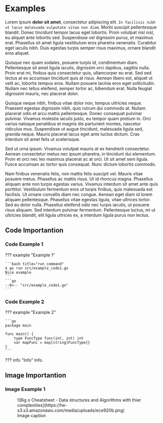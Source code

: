 # Examples

Lorem ipsum **dolor sit amet**, consectetur adipiscing elit. `In facilisis nibh ut lacus malesuada vulputate vitae non diam`. Morbi suscipit pellentesque blandit. Donec tincidunt tempor lacus eget lobortis. Proin volutpat nisl nisl, eu aliquet ante lobortis sed. Suspendisse vel dignissim purus, et maximus erat. Phasellus sit amet ligula vestibulum eros pharetra venenatis. Curabitur eget iaculis nibh. Duis egestas turpis semper risus maximus, ornare blandit eros aliquet.

Quisque nec quam sodales, posuere turpis id, condimentum diam. Pellentesque sit amet ligula iaculis, dignissim orci dapibus, sagittis nulla. Proin erat mi, finibus quis consectetur quis, ullamcorper eu erat. Sed sed lectus at ex accumsan tincidunt quis at risus. Aenean libero est, aliquet ut velit ac, lobortis tempus eros. Nullam posuere lacinia eros eget sollicitudin. Nullam nec tellus eleifend, semper tortor ac, bibendum erat. Nulla feugiat dignissim mauris, nec placerat dolor.

Quisque neque nibh, finibus vitae dolor non, tempus ultricies neque. Praesent egestas dignissim nibh, quis rutrum dui commodo at. Nullam placerat odio et arcu mattis pellentesque. Donec consequat pulvinar pulvinar. Vivamus molestie iaculis justo, eu tempor quam pretium in. Orci varius natoque penatibus et magnis dis parturient montes, nascetur ridiculus mus. Suspendisse ut augue tincidunt, malesuada ligula sed, gravida neque. Mauris placerat lacus eget ante luctus dictum. Cras interdum sit amet felis ut scelerisque.

Sed ut urna ipsum. Vivamus volutpat mauris at ex hendrerit consectetur. Aenean consectetur metus nec ipsum pharetra, in tincidunt dui elementum. Proin et orci nec leo maximus placerat ac at orci. Ut sit amet sem ligula. Fusce accumsan ac tortor quis consequat. Nunc dictum lobortis commodo.

Nam finibus venenatis felis, non mattis felis suscipit vel. Mauris vitae posuere metus. Phasellus ac mattis risus. Ut id rhoncus magna. Phasellus aliquam ante non turpis egestas varius. Vivamus interdum sit amet ante quis porttitor. Vestibulum fermentum eros ut turpis finibus, quis malesuada est facilisis. Ut ornare convallis diam nec congue. Aenean eget diam id lorem aliquam pellentesque. Phasellus vitae egestas ligula, vitae ultrices tortor. Sed eu dolor nulla. Phasellus eleifend odio nec turpis iaculis, ut posuere risus aliquam. Sed interdum pulvinar fermentum. Pellentesque luctus, mi ut ultricies blandit, elit ligula ultrices ex, a interdum ligula purus non lectus.

## Code Importantion

### Code Example 1

??? example "Example 1"

    ```bash title="run command"
    $ go run src/example_code1.go
    Nice example
    ```
    ```go
    --8<-- "src/example_code1.go"
    ```

### Code Example 2

??? example "Example 2"

    ```go
    package main

    func main() {
        type FuncType func(int, int) int
        var mapFunc = map[string]FuncType{}
    }
    ```

??? info "Info"
    Info.

## Image Importantion

### Image Example 1

<figure markdown="span">
  ![Big o Cheatsheet - Data structures and Algorithms with thier complexities](https://he-s3.s3.amazonaws.com/media/uploads/ece920b.png)
  <figcaption>Image caption</figcaption>
</figure>

